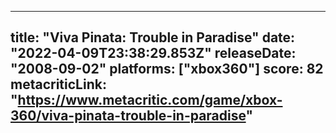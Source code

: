 
---
title: "Viva Pinata: Trouble in Paradise"
date: "2022-04-09T23:38:29.853Z"
releaseDate: "2008-09-02"
platforms: ["xbox360"]
score: 82
metacriticLink: "https://www.metacritic.com/game/xbox-360/viva-pinata-trouble-in-paradise"
---
